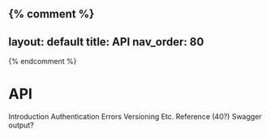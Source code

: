 {% comment %}
---
layout: default
title: API
nav_order: 80
---
{% endcomment %}

# API

Introduction
Authentication
Errors
Versioning
Etc.
Reference (40?)
Swagger output?
